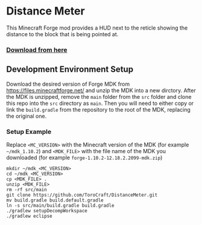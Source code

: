 
# Distance Meter
This Minecraft Forge mod provides a HUD next to the reticle showing the distance to the block that is being pointed at.

### [Download from here](https://minecraft.curseforge.com/projects/distance-meter)


## Development Environment Setup
Download the desired version of Forge MDK from https://files.minecraftforge.net/ and unzip the MDK into a new dirctory. After the MDK is unzipped, remove the `main` folder from the `src` folder and clone this repo into the `src` directory as `main`. Then you will need to either copy or link the `build.gradle` from the repository to the root of the MDK, replacing the original one. 

### Setup Example
Replace `<MC_VERSION>` with the Minecraft version of the MDK (for example `~/mdk_1.10.2`) and `<MDK_FILE>` with the file name of the MDK you downloaded (for example `forge-1.10.2-12.18.2.2099-mdk.zip`)

```
mkdir ~/mdk_<MC_VERSION>
cd ~/mdk_<MC_VERSION>
cp <MDK_FILE> .
unzip <MDK_FILE>
rm -rf src/main
git clone https://github.com/ToroCraft/DistanceMeter.git
mv build.gradle build.default.gradle
ln -s src/main/build.gradle build.gradle
./gradlew setupDecompWorkspace
./gradlew eclipse
```
